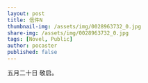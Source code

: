 ```yaml
---
layout: post
title: 信件N
thumbnail-img: /assets/img/0028963732_0.jpg
share-img: /assets/img/0028963732_0.jpg
tags: [Novel, Public]
author: pocaster
published: false
---
```


五月二十日
敬启。



